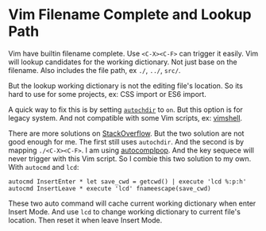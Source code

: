 Vim Filename Complete and Lookup Path
=====================================

Vim have builtin filename complete. Use `<C-X><C-F>` can trigger it easily.
Vim will lookup candidates for the working dictionary. Not just base on the filename.
Also includes the file path, ex `./`, `../`, `src/`.

But the lookup working dictionary is not the editing file's location.
So its hard to use for some projects, ex: CSS import or ES6 import.

A quick way to fix this is by setting [`autochdir`][autochdir] to `on`.
But this option is for legacy system. And not compatible with some Vim scripts, ex: [vimshell][].

There are more solutions on [StackOverflow][so]. But the two solution are not good enough for me.
The first still uses `autochdir`. And the second is by mapping `./<C-X><C-F>`.
I am using [autocomplpop][]. And the key sequece will never trigger with this Vim script.
So I combie this two solution to my own. With `autocmd` and `lcd`:

    autocmd InsertEnter * let save_cwd = getcwd() | execute 'lcd %:p:h'
    autocmd InsertLeave * execute 'lcd' fnameescape(save_cwd)

These two auto command will cache current working dictionary when enter Insert Mode. And use `lcd`
to change working dictionary to current file's location. Then reset it when leave Insert Mode.

[autochdir]:http://vimdoc.sourceforge.net/htmldoc/options.html#%27autochdir%27
[vimshell]:https://github.com/Shougo/vimshell.vim
[so]:http://superuser.com/questions/604122/vim-file-name-completion-relative-to-current-file
[autocomplpop]:https://github.com/othree/vim-autocomplpop
